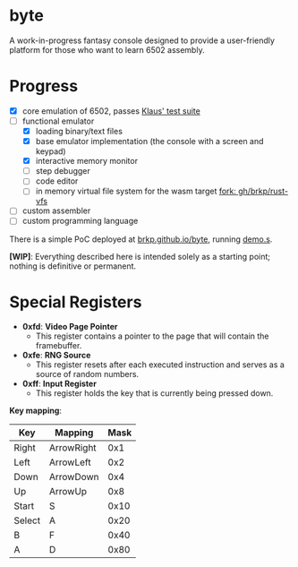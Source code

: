 # byte

A work-in-progress fantasy console designed to provide a user-friendly platform for those who want to learn 6502 assembly.

# Progress

- [x] core emulation of 6502, passes [Klaus' test suite](https://github.com/Klaus2m5/6502_65C02_functional_tests)
- [ ] functional emulator
  - [x] loading binary/text files
  - [x] base emulator implementation (the console with a screen and keypad)
  - [x] interactive memory monitor
  - [ ] step debugger
  - [ ] code editor
  - [ ] in memory virtual file system for the wasm target [fork: gh/brkp/rust-vfs](https://github.com/brkp/rust-vfs)
- [ ] custom assembler
- [ ] custom programming language

There is a simple PoC deployed at [brkp.github.io/byte](https://brkp.github.io/byte), running [demo.s](byte_emu/assets/demo.s).

**[WIP]**: Everything described here is intended solely as a starting point; nothing is definitive or permanent.

# Special Registers

* **0xfd**: **Video Page Pointer**
  -  This register contains a pointer to the page that will contain the framebuffer.
* **0xfe**: **RNG Source**
  - This register resets after each executed instruction and serves as a source of random numbers.
* **0xff**: **Input Register**
  - This register holds the key that is currently being pressed down.

**Key mapping**:

| Key    | Mapping    | Mask |
|--------|------------|------|
| Right  | ArrowRight | 0x1  |
| Left   | ArrowLeft  | 0x2  |
| Down   | ArrowDown  | 0x4  |
| Up     | ArrowUp    | 0x8  |
| Start  | S          | 0x10 |
| Select | A          | 0x20 |
| B      | F          | 0x40 |
| A      | D          | 0x80 |
